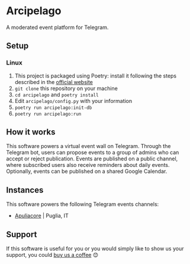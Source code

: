 # Arcipelago
A moderated event platform for Telegram.

## Setup

### Linux
1. This project is packaged using Poetry: install it following the steps described in the [official website](https://python-poetry.org/docs/#installation)
2. `git clone` this repository on your machine
3. `cd arcipelago` and `poetry install`
4. Edit `arcipelago/config.py` with your information
5. `poetry run arcipelago:init-db`
6. `poetry run arcipelago:run`

## How it works
This software powers a virtual event wall on Telegram.
Through the Telegram bot, users can propose events to a group of admins who can accept or reject publication.
Events are published on a public channel, where subscribed users also receive reminders about daily events.
Optionally, events can be published on a shared Google Calendar.

## Instances
This software powers the following Telegram events channels:
- [Apuliacore](https://t.me/apuliacore) | Puglia, IT

## Support
If this software is useful for you or you would simply like to show us your support, you could [buy us a coffee](https://ko-fi.com/apuliacore) 😊

